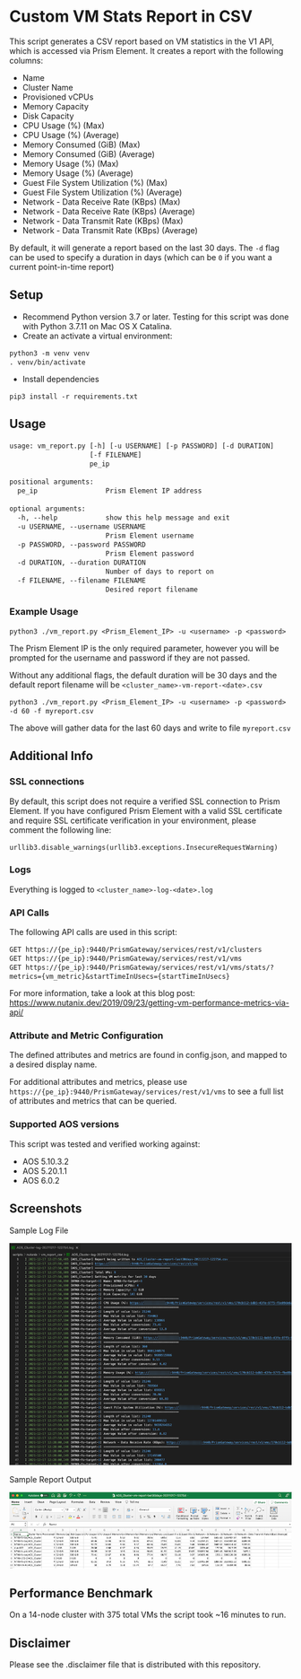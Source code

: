 # Custom VM Stats Report in CSV

This script generates a CSV report based on VM statistics in the V1 API, which is accessed via Prism Element. It creates a report with the following columns:

* Name
* Cluster Name
* Provisioned vCPUs
* Memory Capacity
* Disk Capacity
* CPU Usage (%) (Max)
* CPU Usage (%) (Average)
* Memory Consumed (GiB) (Max)
* Memory Consumed (GiB) (Average)
* Memory Usage (%) (Max)
* Memory Usage (%) (Average)
* Guest File System Utilization (%) (Max)
* Guest File System Utilization (%) (Average)
* Network - Data Receive Rate (KBps) (Max)
* Network - Data Receive Rate (KBps) (Average)
* Network - Data Transmit Rate (KBps) (Max)
* Network - Data Transmit Rate (KBps) (Average)

By default, it will generate a report based on the last 30 days. The `-d` flag can be used to specify a duration in days (which can be `0` if you want a current point-in-time report)

## Setup

* Recommend Python version 3.7 or later. Testing for this script was done with Python 3.7.11 on Mac OS X Catalina.
* Create an activate a virtual environment:

```
python3 -m venv venv
. venv/bin/activate
```

* Install dependencies
```
pip3 install -r requirements.txt
```

## Usage
```
usage: vm_report.py [-h] [-u USERNAME] [-p PASSWORD] [-d DURATION]
                    [-f FILENAME]
                    pe_ip

positional arguments:
  pe_ip                 Prism Element IP address

optional arguments:
  -h, --help            show this help message and exit
  -u USERNAME, --username USERNAME
                        Prism Element username
  -p PASSWORD, --password PASSWORD
                        Prism Element password
  -d DURATION, --duration DURATION
                        Number of days to report on
  -f FILENAME, --filename FILENAME
                        Desired report filename
```

### Example Usage

```
python3 ./vm_report.py <Prism_Element_IP> -u <username> -p <password>
```
The Prism Element IP is the only required parameter, however you will be prompted for the username and password if they are not passed.

Without any additional flags, the default duration will be 30 days and the default report filename will be `<cluster_name>-vm-report-<date>.csv`

```
python3 ./vm_report.py <Prism_Element_IP> -u <username> -p <password> -d 60 -f myreport.csv
```
The above will gather data for the last 60 days and write to file `myreport.csv`

## Additional Info

### SSL connections
By default, this script does not require a verified SSL connection to Prism Element. If you have configured Prism Element with a valid SSL certificate and require SSL certificate verification in your environment, please comment the following line:

```
urllib3.disable_warnings(urllib3.exceptions.InsecureRequestWarning)
```

### Logs
Everything is logged to `<cluster_name>-log-<date>.log`
### API Calls

The following API calls are used in this script:

```
GET https://{pe_ip}:9440/PrismGateway/services/rest/v1/clusters
GET https://{pe_ip}:9440/PrismGateway/services/rest/v1/vms
GET https://{pe_ip}:9440/PrismGateway/services/rest/v1/vms/stats/?metrics={vm_metric}&startTimeInUsecs={startTimeInUsecs}
```

For more information, take a look at this blog post: https://www.nutanix.dev/2019/09/23/getting-vm-performance-metrics-via-api/

### Attribute and Metric Configuration

The defined attributes and metrics are found in config.json, and mapped to a desired display name.

For additional attributes and metrics, please use `https://{pe_ip}:9440/PrismGateway/services/rest/v1/vms` to see a full list of attributes and metrics that can be queried.

### Supported AOS versions

This script was tested and verified working against:

* AOS 5.10.3.2
* AOS 5.20.1.1
* AOS 6.0.2

## Screenshots

Sample Log File

![](./screenshots/sample_log.png)

Sample Report Output

![](./screenshots/sample_report.png)

## Performance Benchmark

On a 14-node cluster with 375 total VMs the script took ~16 minutes to run.

## Disclaimer

Please see the .disclaimer file that is distributed with this repository.
